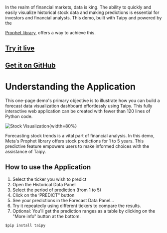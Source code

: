 In the realm of financial markets, data is king. The ability to quickly and easily visualize 
historical stock data and making predictions is essential  for investors and financial analysts.
This demo, built with Taipy and powered by the

[Prophet library](https://facebook.github.io/prophet/docs/quick_start.html),
offers a way to achieve this.

## [Try it live](https://stock-visualization.taipy.cloud/) 

## [Get it on GitHub](https://github.com/Avaiga/demo-stock-visualization)


# Understanding the Application
This one-page demo's primary objective is to illustrate how 
you can build a forecast data visualization dashboard effortlessly using Taipy.
This fully interactive web application can be created with fewer than 120 lines of Python code.


![Stock Visualization](images/stock-visualization.png){width=80%}

Forecasting stock trends is a vital part of financial analysis. In this demo, 
Meta's Prophet library offers stock predictions for 1 to 5 years. 
This predictive feature empowers users to make informed choices with the assistance of Taipy.


## How to use the Application

1. Select the ticker you wish to predict
2. Open the Historical Data Panel
3. Select the period of prediction (from 1 to 5)
4. Click on the ‘PREDICT" button
5. See your predictions in the Forecast Data Panel...
6. Try it repeatedly using different tickers to compare the results.
7. Optional: You'll get the prediction ranges as a table by clicking on the "More info" button at the bottom.

```$pip install taipy```
